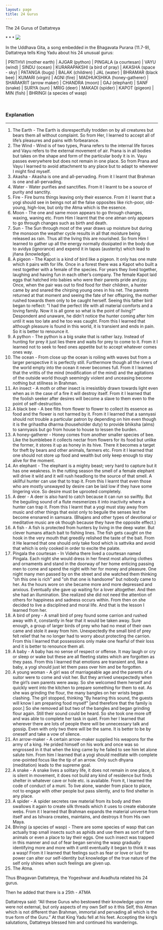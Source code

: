 ```yaml
---
layout: page
title: 24 Gurus
---
```


<p class="display-2 fw-bold">The 24 Gurus of Dattatreya</p>
* * *

<img src="{{ '/assets/imgs/devas/Lord-Dattatreya.jpg' | absolute_url }}" class="border border-warning w-100" />

In the Uddhava Gita, a song embedded in the Bhagavata Purana (11.7-9), Dattatreya tells King Yadu about his 24 unusual gurus:


| PRITHVI (mother earth) | AJGAR (python) | PINGALA (a courtesan)
| VAYU (wind) | SINDU (ocean) | KURARAPAKSHI (a bird of pray)
| AKASHA (space - sky) | PATANGA (bugs) | BALAK (children)
| JAL (water) | BHRAMAR (black bee) | KUMARI (virgin) 
| AGNI (fire) | MADHUKSHIKA (honey-gatherer) | SHARAKRIT (arrow maker)
| CHANDRA (moon) | GAJ (elephant) | SANF (snake)
| SURYA (sun) | MRIG (deer) | MAKADI (spider)
| KAPOT (pigeon) | MIN (fish) | BHRINGI (a species of wasp)


<p>&nbsp;</p>

### Explanation
* * *

1. The Earth - The Earth is disrespectfully trodden on by all creatures but bears them all without complaint. So from Her, I learned to accept all of life’s pleasures and pains with forbearance.
2. The Wind - Wind is of two types, Prana refers to the internal life forces and Vayu refers to the external movement of air.  Prana is in all bodies but takes on the shape and form of the particular body it is in.  Vayu passes everywhere but does not remain in one place.  So from Prana and Vayu I learned to avoid attachment to any place but to adapt to wherever I might find myself.
3. Akasha - Akasha is one and all-pervading.  From it I learnt that Brahman is one and all-pervading.
4. Water - Water purifies and sanctifies.  From it I learnt to be a source of purity and sanctity.
5. Fire - Fire burns things leaving only their essence. From it I learnt that a yogi should see in beings not all the false opposites like rich-poor, old-young, high-low, but only the Atma which is the essence.
6. Moon - The one and same moon appears to go through changes, waxing, waning etc. From Him I learnt that the one atman only appears to go through changes such as birth and death.
7. Sun - The Sun through most of the year draws up moisture but during the monsoon the weather cycle results in all that moisture being released as rain. Thus all the living this are nourished. So from Him I learned to gather up all the energy normally dissipated in the body due to avidya (ignorance) and expend it in tapas (austerity) which lead to jñana (knowledge).
8. A pigeon - The Kapot is a kind of bird like a pigeon.  It only has one mate which it pairs with for life.  Once in a forest there was a Kapot who built a nest together with a female of the species. For years they lived together, laughing and having fun in each other’s company.  The female Kapot laid eggs that hatched into babies who were their parents pride and joy. Once, when the pair was out to find food for their children, a hunter came by and snared the chirping young ones in his net. The parents returned at that moment and seeing the fate of her offspring, the mother rushed towards them only to be caught herself.  Seeing this father bird began to reflect: "I had the perfect life with all material comforts and a loving family. Now it is all gone so what is the point of living?" Despondent and unaware, he didn't notice the hunter coming after him until it was too late and he too was caught.  From this I learned that although pleasure is found in this world, it is transient and ends in pain. So it is better to renounce it.
9. A python - The python is a big snake that is rather lazy.  Instead of hunting for prey it just lies there and waits for prey to come to it. From it I learned not to seek to feed ones appetite but to accept whatever comes ones way.
10. The ocean - From close up the ocean is roiling with waves but from a larger perspective it is perfectly still. Furthermore though all the rivers of the world empty into the ocean it never becomes full. From it I learned that the vrittis of the mind (modification of the mind) and the agitations of the outside world though seemingly violent and unceasing become nothing but stillness in Brahman.
11. An insect - A moth or other insect is irresistibly drawn towards light even when as in the case of a fire it will destroy itself. From it I learned that the foolish seeker after desires will become a slave to them even to the point of self-destruction.
12.  A black bee - A bee flits from flower to flower to collect its essence as food and the flower is not harmed by it. From it I learned that a sannyasi should not trouble a particular patron by depending on him even though it is the grihastha dharma (householder duty) to provide bhiksha (alms) to sannyasis but go from house to house to lessen the burden.
13. A honey-gatherer - Honey comes from another smaller species of bee.  Like the bumblebee it collects nectar from flowers for its food but unlike the former, it stores it up as honey in its hive.  There it becomes a target for theft by bears and other animals, farmers etc.  From it I learned that one should not store up food and wealth but only keep enough to stay alive for the moment.
14. An elephant - The elephant is a mighty beast; very hard to capture but it has one weakness.  In the rutting season the smell of a female elephant will drive it wild and it will rush headlong to the source of that smell.  A skillful hunter can use that to trap it.  From this I learnt that even those who are mostly unswayed by desire can be laid low if they have some lingering vice. So desire must be uprooted completely.
15. A deer - A deer is also hard to catch because it can run so swiftly. But the beguiling sound of a flute mesmerizes it into inactivity where a hunter can trap it. From this I learnt that a yogi must stay away from music and other things that exist only to beguile the senses lest he become ensnared in samsara. (Bhajans and other types of devotional or meditative music are ok though because they have the opposite effect.)
16. A fish - A fish is protected from hunters by living in the deep water. But clever humans attach bait to fishing lines. The fish gets caught on the hook in the very mouth that greedily relished the taste of the bait.  From it He learned that one should only take food which is sattvika and avoid that which is only cooked in order to excite the palate.
17.  Pingala the courtesan - In Videha there lived a courtesan named Pingala. Each night she would dress in her finest most alluring clothes and ornaments and stand in the doorway of her home enticing passing men to come and spend the night with her for money and pleasure. One night many men passed by on the street and she watched them thinking "oh this one is rich" and "oh that one is handsome" but nobody came to her. As the hours wore on she became more and more depressed and anxious. Eventually she gave up waiting for a lover altogether. And then she had an illumination. She realized she did not need the attention of others for happiness and sadness occurs within. From then on she decided to live a disciplined and moral life. And that is the lesson I learned from her.
18. A bird of prey - A small bird of prey found some carrion and rushed away with it, constantly in fear that it would be taken away. Sure enough, a group of larger birds of prey who had no meat of their own came and stole it away from him. Unexpectedly the small bird of prey felt relief that he no longer had to worry about protecting the carrion. From this I learned that possessions only make one fearful of their loss and it is better to renounce them all.
19. A baby - A baby has no sense of respect or offense. It may laugh or cry or sleep or wake but these are all fleeting states which are forgotten as they pass. From this I learned that emotions are transient and, like a baby, a yogi should just let them pass over him and be forgotten.
20. A young woman - A girl was of marriageable age and the parents of a suitor were to come and visit her.  But they arrived unexpectedly when the girl’s own parents were away.  So she welcomed them herself and quickly went into the kitchen to prepare something for them to eat.  As she was grinding the flour, the many bangles on her wrists began clashing.  The girl stopped, thinking "By hearing this sound, the guests will know I am preparing food myself" [and therefore that the family is poor.] So she removed all but two of the bangles and began grinding flour again.  Still their sound could be heard. So she took one more off and was able to complete her task in quiet.  From her I learned that wherever there are lots of people there will be unnecessary talk and gossip.  Even with only two there will be the same. It is better to be by oneself and take a vow of silence.
21. An arrow-maker - A certain arrow-maker supplied his weapons for the army of a king. He prided himself on his work and once was so engrossed in it that when the king came by he failed to see him let alone salute him. From him I learned that a yogi should meditate with complete one-pointed focus like the tip of an arrow. Only such dhyana (meditation) leads to the supreme goal.
22. A snake - A snake lives a solitary life, it does not remain in one place, it is silent in movement, it does not build any kind of residence but finds shelter in whatever cave or hole etc. is available. From it, I learned the code of conduct of a muni. To live alone, wander from place to place, not to engage with other people but pass silently, and to find shelter in any place.
23. A spider - A spider secretes raw material from its body and then swallows it again to create silk threads which it uses to create elaborate webs.  From it I learned that Brahman expands the material universe from itself and as Ishvara creates, maintains, and destroys it from His own Maya.
24. Bhringi (a species of wasp)  - There are some species of wasp that can actually trap small insects such as aphids and use them as sort of farm animals or even a place to lay their eggs.  One such insect was trapped in this manner and out of fear began serving the wasp gradually identifying more and more with it until eventually it began to think it was a wasp!  From it I learned that feelings such as fear or love or lust for power can alter our self-identity but knowledge of the true nature of the self only shines when such feelings are given up.
25.  The Atma.

Thus Bhagavan Dattatreya, the Yogeshwar and Avadhuta related his 24 gurus.

Then he added that there is a 25th - ATMA

Dattatreya said: “All these Gurus who bestowed their knowledge upon me were not external, but only aspects of my own Self so it this Self, this Atman which is not different than Brahman, immortal and pervading all which is the true form of the Guru.” At that King Yadu fell at his feet. Accepting the king’s salutations, Dattatreya blessed him and continued his wanderings.